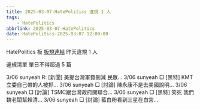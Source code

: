 ```yaml
---
title: 2025-03-07-HatePolitics 違規 1 人
tags:
    - HatePolitics
abbrlink: 2025-03-07-HatePolitics
date: HatePolitics-2025-03-07 12:00:00
---
```

HatePolitics 板 [板規連結](https://www.ptt.cc/bbs/HatePolitics/M.1617115262.A.D60.html)
昨天違規 1 人
<!-- more -->

違規清單
單日不得超過 5 篇

3/06 sunyeah R: [新聞] 美提台灣軍費刪減 民眾…
3/06 sunyeah □ [黑特] KMT立委自己帶的人被抓…
3/06 sunyeah □ [討論] 陳永康不是去美國說明…
3/06 sunyeah □ [討論] TSMC跟台灣政府開聯合…
3/06 sunyeah □ [黑特] 笑死 我們魏老闆幫賴清…
3/06 sunyeah □ [討論] 藍白粉看到三星在白宮…